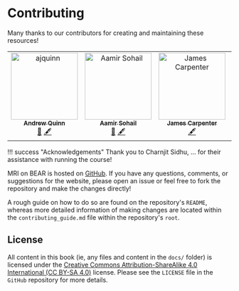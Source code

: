 # Contributing

Many thanks to our contributors for creating and maintaining these resources!

<!-- ALL-CONTRIBUTORS-LIST:START - Do not remove or modify this section -->
<!-- prettier-ignore-start -->
<!-- markdownlint-disable -->
<table>
  <tbody>
    <tr>
      <td align="center" valign="top" width="14.28%"><a href="https://gitlab.com/ajquinn"><img src="https://avatars.githubusercontent.com/u/13739055?v=4?s=100" width="150px;" alt="ajquinn"/><br /><sub><b>Andrew Quinn</b></sub></a><br /><a href="#maintenance-ajquinn" title="Maintenance">🚧</a> <a href="#content-ajquinn" title="Content">🖋</a></td>
       <td align="center" valign="top" width="14.28%"><a href="https://github.com/sohaamir"><img src="https://avatars.githubusercontent.com/u/35841800?v=4?s=100" width="150px;" alt="Aamir Sohail"/><br /><sub><b>Aamir Sohail</b></sub></a><br /><a href="#maintenance-sohaamir" title="Maintenance">🚧</a> <a href="#content-sohaamir" title="Content">🖋</a></td>
        <td align="center" valign="top" width="14.28%"><a href="https://github.com/orbsmiv"><img src="https://avatars.githubusercontent.com/u/19799678?v=4?s=100" width="150px;" alt="James Carpenter"/><br /><sub><b>James Carpenter</b></sub></a><br /><a href="#content-orbsmiv" title="Content">🖋</a></td>
        <td align="center" valign="top" width="14.28%"><a href="https://www.birmingham.ac.uk/staff/profiles/psychology/chechlacz-magda"><img src="https://www.birmingham.ac.uk/images/staff/profiles/psychology/chechlacz-magdalena.jpg?quality=80&width=411" width="150px;" alt="Magda Chechlacz"/><br /><sub><b>Magda Chechlacz</b></sub></a><br /><a href="#content-magda" title="Content">🖋</a></td>
    </tr>
  </tbody>
</table>

<!-- markdownlint-restore -->
<!-- prettier-ignore-end -->

<!-- ALL-CONTRIBUTORS-LIST:END -->

!!! success "Acknowledgements"
    Thank you to Charnjit Sidhu, ... for their assistance with running the course!

MRI on BEAR is hosted on [GitHub](https://github.com/chbh-opensource/mri-on-bear-edu). If you have any questions, comments, or suggestions for the website, please open an issue or feel free to fork the repository and make the changes directly!

A rough guide on how to do so are found on the repository's `README`, whereas more detailed information of making changes are located within the `contributing_guide.md` file within the repository's `root`.

## License
All content in this book (ie, any files and content in the `docs/` folder) is licensed under the [Creative Commons Attribution-ShareAlike 4.0 International (CC BY-SA 4.0)](https://creativecommons.org/licenses/by-sa/4.0/deed.en) license. Please see the `LICENSE` file in the `GitHub` repository for more details.